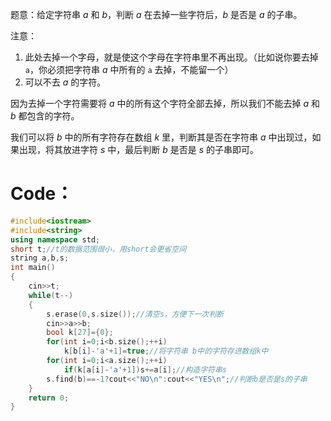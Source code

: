 题意：给定字符串 $a$ 和 $b$，判断 $a$ 在去掉一些字符后，$b$ 是否是 $a$ 的子串。

注意：
1. 此处去掉一个字母，就是使这个字母在字符串里不再出现。（比如说你要去掉 $\texttt a$，你必须把字符串 $a$ 中所有的  $\texttt a$ 去掉，不能留一个）
2. 可以不去 $a$ 的字符。

因为去掉一个字符需要将 $a$ 中的所有这个字符全部去掉，所以我们不能去掉 $a$ 和 $b$ 都包含的字符。

我们可以将 $b$ 中的所有字符存在数组 $k$ 里，判断其是否在字符串 $a$ 中出现过，如果出现，将其放进字符 $s$ 中，最后判断 $b$ 是否是 $s$ 的子串即可。
# Code：
```cpp
#include<iostream>
#include<string>
using namespace std;
short t;//t的数据范围很小，用short会更省空间
string a,b,s;
int main()
{
    cin>>t;
    while(t--)
    {
        s.erase(0,s.size());//清空s，方便下一次判断
        cin>>a>>b;
        bool k[27]={0};
        for(int i=0;i<b.size();++i)
            k[b[i]-'a'+1]=true;//将字符串 b中的字符存进数组k中
        for(int i=0;i<a.size();++i)
            if(k[a[i]-'a'+1])s+=a[i];//构造字符串s
        s.find(b)==-1?cout<<"NO\n":cout<<"YES\n";//判断b是否是s的子串
    }
    return 0;
}
```
